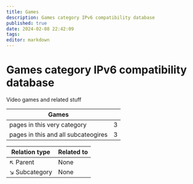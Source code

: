 ```yaml
---
title: Games
description: Games category IPv6 compatibility database
published: true
date: 2024-02-08 22:42:09 
tags:
editor: markdown
---
```


# Games category IPv6 compatibility database


Video games and related stuff


| Games   |   |
| - | - |
| pages in this very category | 3 |
| pages in this and all subcateogires | 3 |

| Relation type | Related to |
| - | - |
| :arrow_upper_left: Parent | None |
| :arrow_lower_right: Subcategory | None |